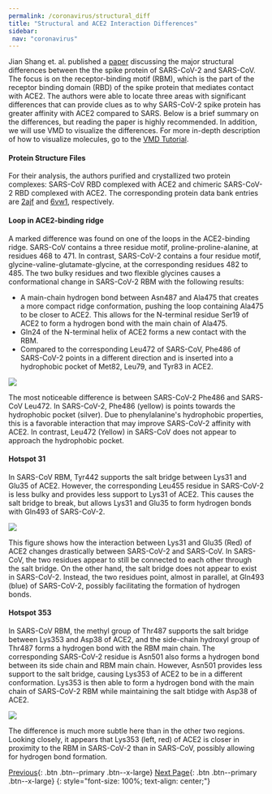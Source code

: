 ```yaml
---
permalink: /coronavirus/structural_diff
title: "Structural and ACE2 Interaction Differences"
sidebar: 
 nav: "coronavirus"
---
```

Jian Shang et. al. published a <a href="https://www.nature.com/articles/s41586-020-2179-y" target="_blank">paper</a> discussing the major structural differences between the the spike protein of SARS-CoV-2 and SARS-CoV. The focus is on the receptor-binding motif (RBM), which is the part of the receptor binding domain (RBD) of the spike protein that mediates contact with ACE2. The authors were able to locate three areas with significant differences that can provide clues as to why SARS-CoV-2 spike protein has greater affinity with ACE2 compared to SARS. Below is a brief summary on the differences, but reading the paper is highly recommended. In addition, we will use VMD to visualize the differences. For more in-depth description of how to visualize molecules, go to the <a href="https://purpleavatar.github.io/multiscale_biological_modeling/coronavirus/VMDTutorial">VMD Tutorial</a>.

#### Protein Structure Files

For their analysis, the authors purified and crystallized two protein complexes: SARS-CoV RBD complexed with ACE2 and chimeric SARS-CoV-2 RBD complexed with ACE2. The corresponding protein data bank entries are <a href="https://www.rcsb.org/structure/2AJF" target="_blank">2ajf</a> and <a href="https://www.rcsb.org/structure/6vw1" target="_blank">6vw1</a>, respectively.


#### Loop in ACE2-binding ridge

A marked difference was found on one of the loops in the ACE2-binding ridge. SARS-CoV contains a three residue motif, proline-proline-alanine, at residues 468 to 471. In contrast, SARS-CoV-2 contains a four residue motif, glycine-valine-glutamate-glycine, at the corresponding residues 482 to 485. The two bulky residues and two flexible glycines causes a conformational change in SARS-CoV-2 RBM with the following results:
* A main-chain hydrogen bond between Asn487 and Ala475 that creates a more compact ridge conformation, pushing the loop containing Ala475 to be closer to ACE2. This allows for the N-terminal residue Ser19 of ACE2 to form a hydrogen bond with the main chain of Ala475.
* Gln24 of the N-terminal helix of ACE2 forms a new contact with the RBM.
* Compared to the corresponding Leu472 of SARS-CoV, Phe486 of SARS-CoV-2 points in a different direction and is inserted into a hydrophobic pocket of Met82, Leu79, and Tyr83 in ACE2.

<img src="../_pages/coronavirus/files/Ridge.png">

The most noticeable difference is between SARS-CoV-2 Phe486 and SARS-CoV Leu472. In SARS-CoV-2, Phe486 (yellow) is points towards the hydrophobic pocket (silver). Due to phenylalanine's hydrophobic properties, this is a favorable interaction that may improve SARS-CoV-2 affinity with ACE2. In contrast, Leu472 (Yellow) in SARS-CoV does not appear to approach the hydrophobic pocket. 

#### Hotspot 31

In SARS-CoV RBM, Tyr442 supports the salt bridge between Lys31 and Glu35 of ACE2. However, the corresponding Leu455 residue in SARS-CoV-2 is less bulky and provides less support to Lys31 of ACE2. This causes the salt bridge to break, but allows Lys31 and Glu35 to form hydrogen bonds with Gln493 of SARS-CoV-2.

<img src="../_pages/coronavirus/files/Hotspot31.png">

This figure shows how the interaction between Lys31 and Glu35 (Red) of ACE2 changes drastically between SARS-CoV-2 and SARS-CoV. In SARS-CoV, the two residues appear to still be connected to each other through the salt bridge. On the other hand, the salt bridge does not appear to exist in SARS-CoV-2. Instead, the two residues point, almost in parallel, at Gln493 (blue) of SARS-CoV-2, possibly facilitating the formation of hydrogen bonds.

#### Hotspot 353

In SARS-CoV RBM, the methyl group of Thr487 supports the salt bridge between Lys353 and Asp38 of ACE2, and the side-chain hydroxyl group of Thr487 forms a hydrogen bond with the RBM main chain. The corresponding SARS-CoV-2 residue is Asn501 also forms a hydrogen bond between its side chain and RBM main chain. However, Asn501 provides less support to the salt bridge, causing Lys353 of ACE2 to be in a different conformation. Lys353 is then able to form a hydrogen bond with the main chain of SARS-CoV-2 RBM while maintaining the salt btidge with Asp38 of ACE2.

<img src="../_pages/coronavirus/files/Hotspot353.png">

The difference is much more subtle here than in the other two regions. Looking closely, it appears that Lys353 (left, red) of ACE2 is closer in proximity to the RBM in SARS-CoV-2 than in SARS-CoV, possibly allowing for hydrogen bond formation.

[Previous](rmsd2){: .btn .btn--primary .btn--x-large} [Next Page](#){: .btn .btn--primary .btn--x-large}
{: style="font-size: 100%; text-align: center;"}

